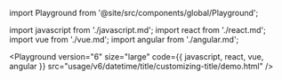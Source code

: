 import Playground from '@site/src/components/global/Playground';

import javascript from './javascript.md';
import react from './react.md';
import vue from './vue.md';
import angular from './angular.md';

<Playground
  version="6"
  size="large"
  code={{ javascript, react, vue, angular }}
  src="usage/v6/datetime/title/customizing-title/demo.html"
/>
